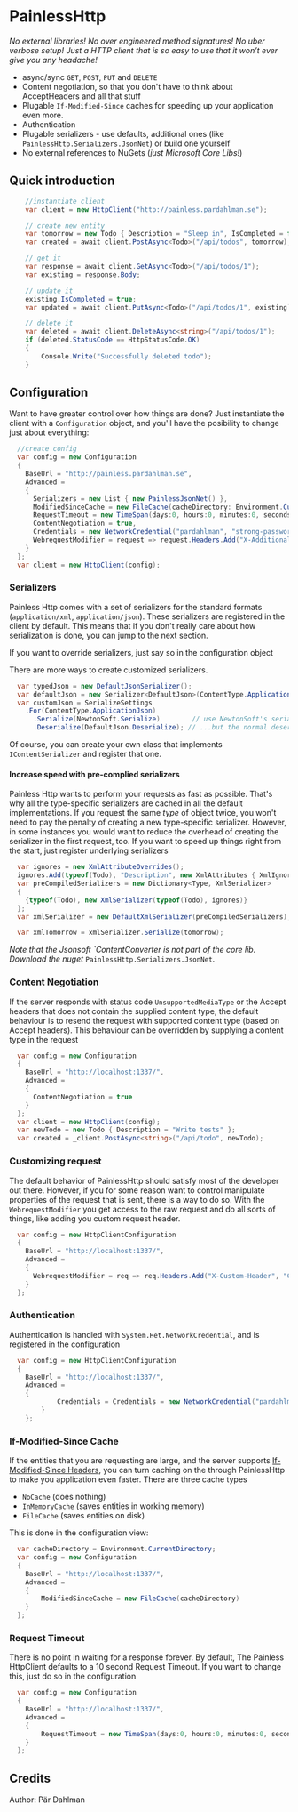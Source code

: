 # PainlessHttp

_No external libraries! No over engineered method signatures! No uber verbose setup! Just a HTTP client that is so easy to use that it won’t ever give you any headache!_

* async/sync ``GET``, ``POST``, ``PUT`` and ``DELETE``
* Content negotiation, so that you don't have to think about AcceptHeaders and all that stuff
* Plugable ``If-Modified-Since`` caches for speeding up your application even more.
* Authentication
* Plugable serializers - use defaults, additional ones (like ``PainlessHttp.Serializers.JsonNet``) or build one yourself
* No external references to NuGets (_just Microsoft Core Libs!_)

## Quick introduction

```csharp
	//instantiate client
	var client = new HttpClient("http://painless.pardahlman.se");

	// create new entity
	var tomorrow = new Todo { Description = "Sleep in", IsCompleted = false};
	var created = await client.PostAsync<Todo>("/api/todos", tomorrow);

	// get it
	var response = await client.GetAsync<Todo>("/api/todos/1");
	var existing = response.Body;

	// update it
	existing.IsCompleted = true;
	var updated = await client.PutAsync<Todo>("/api/todos/1", existing);

	// delete it
	var deleted = await client.DeleteAsync<string>("/api/todos/1");
	if (deleted.StatusCode == HttpStatusCode.OK)
	{
		Console.Write("Successfully deleted todo");
	}
```
## Configuration
Want to have greater control over how things are done? Just instantiate the client with a ``Configuration`` object, and you'll have the posibility to change just about everything: 
```csharp
  //create config
  var config = new Configuration
  {
    BaseUrl = "http://painless.pardahlman.se",
    Advanced =
    {
      Serializers = new List { new PainlessJsonNet() },
      ModifiedSinceCache = new FileCache(cacheDirectory: Environment.CurrentDirectory),
      RequestTimeout = new TimeSpan(days:0, hours:0, minutes:0, seconds:2),
      ContentNegotiation = true,
      Credentials = new NetworkCredential("pardahlman", "strong-password"),
      WebrequestModifier = request => request.Headers.Add("X-Additional-Header", "Each request")
    }
  };
  var client = new HttpClient(config);
```
### Serializers
Painless Http comes with a set of serializers for the standard formats (``application/xml``, ``application/json``). These serializers are registered in the client by default. This means that if you don't really care about how serialization is done, you can jump to the next section.

If you want to override serializers, just say so in the configuration object

There are more ways to create customized serializers.

```csharp
  var typedJson = new DefaultJsonSerializer();
  var defaultJson = new Serializer<DefaultJson>(ContentType.ApplicationJson);
  var customJson = SerializeSettings
    .For(ContentType.ApplicationJson)
      .Serialize(NewtonSoft.Serialize)        // use NewtonSoft's serializer
      .Deserialize(DefaultJson.Deserialize); // ...but the normal deserializer
```

Of course, you can create your own class  that implements ``IContentSerializer`` and register that one.

#### Increase speed with pre-complied serializers
Painless Http wants to perform your requests as fast as possible. That's why all the type-specific serializers are cached in all the default implementations. If you request the same _type_ of object twice, you won't need to pay the penalty of creating a new type-specific serializer. However, in some instances you would want to reduce the overhead of creating the serializer in the first request, too.  If you want to speed up things right from the start, just register underlying serializers
```csharp
  var ignores = new XmlAttributeOverrides();
  ignores.Add(typeof(Todo), "Description", new XmlAttributes { XmlIgnore = true });
  var preCompiledSerializers = new Dictionary<Type, XmlSerializer>
  {
    {typeof(Todo), new XmlSerializer(typeof(Todo), ignores)}
  };
  var xmlSerializer = new DefaultXmlSerializer(preCompiledSerializers);

  var xmlTomorrow = xmlSerializer.Serialize(tomorrow);
```

_Note that the Jsonsoft `ContentConverter is not part of the core lib. Download the nuget_ ``PainlessHttp.Serializers.JsonNet``.

### Content Negotiation
If the server responds with status code ``UnsupportedMediaType`` or the Accept headers that does not contain the supplied content type, the default behaviour is to resend the request with supported content type (based on Accept headers). This behaviour can be overridden by supplying a content type in the request
```csharp
  var config = new Configuration
  {
    BaseUrl = "http://localhost:1337/",
    Advanced =
    {
      ContentNegotiation = true
    }
  };
  var client = new HttpClient(config);
  var newTodo = new Todo { Description = "Write tests" };
  var created = _client.PostAsync<string>("/api/todo", newTodo);
```

### Customizing request
The default behavior of PainlessHttp should satisfy most of the developer out there. However, if you for some reason want to control manipulate properties of the request that is sent, there is a way to do so. With the ``WebrequestModifier`` you get access to the raw request and do all sorts of things, like adding you custom request header.
```csharp
  var config = new HttpClientConfiguration
  {
    BaseUrl = "http://localhost:1337/",
    Advanced =
    {
      WebrequestModifier = req => req.Headers.Add("X-Custom-Header", "Custom-Value")
    }
  };
```

### Authentication
Authentication is handled with ``System.Het.NetworkCredential``, and is registered in the configuration
```csharp
  var config = new HttpClientConfiguration
  {
    BaseUrl = "http://localhost:1337/",
    Advanced =
    {
			Credentials = Credentials = new NetworkCredential("pardahlman", "password")
		}
	};
```

### If-Modified-Since Cache
If the entities that you are requesting are large, and the server supports [If-Modified-Since Headers](http://www.w3.org/Protocols/rfc2616/rfc2616-sec14.html), you can turn caching on the through PainlessHttp to make you application even faster. There are three cache types
* ``NoCache`` (does nothing)
* ``InMemoryCache`` (saves entities in working memory)
* ``FileCache`` (saves entities on disk)

This is done in the configuration view:
```csharp
  var cacheDirectory = Environment.CurrentDirectory;
  var config = new Configuration
  {
  	BaseUrl = "http://localhost:1337/",
  	Advanced =
  	{
  		ModifiedSinceCache = new FileCache(cacheDirectory)
  	}
  };
```

### Request Timeout
There is no point in waiting for a response forever. By default, The Painless HttpClient defaults to a 10 second Request Timeout. If you want to change this, just do so in the configuration
```csharp
  var config = new Configuration
  {
  	BaseUrl = "http://localhost:1337/",
  	Advanced =
  	{
  		RequestTimeout = new TimeSpan(days:0, hours:0, minutes:0, seconds:2)
  	}
  };
```
## Credits

Author: Pär Dahlman
